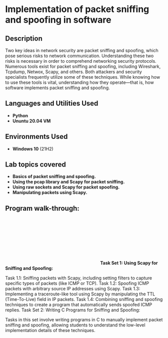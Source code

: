 <h1>Implementation of packet sniffing and spoofing in software</h1>



<h2>Description</h2>
Two key ideas in network security are packet sniffing and spoofing, which pose serious risks to network communication. Understanding these two risks is necessary in order to comprehend networking security protocols. Numerous tools exist for packet sniffing and spoofing, including Wireshark, Tcpdump, Netwox, Scapy, and others. Both attackers and security specialists frequently utilize some of these techniques. While knowing how to use these tools is vital, understanding how they operate—that is, how software implements packet sniffing and spoofing.
<br />


<h2>Languages and Utilities Used</h2>

- <b>Python</b> 
- <b>Ununtu 20.04 VM</b>

<h2>Environments Used </h2>

- <b>Windows 10</b> (21H2)

<h2> Lab topics covered</h2>

- <b>Basics of packet sniffing and spoofing.</b>
- <b>Using the pcap library and Scapy for packet sniffing.</b>
- <b>Using raw sockets and Scapy for packet spoofing.</b>
- <b>Manipulating packets using Scapy.</b>

<h2>Program walk-through:</h2>
<embed src a href="https://drive.google.com/file/d/1uCxoX4KH4VHQnJwIdMl1H1Zu7jlkE_vg/view" alt=""></a> </embed>
<b>Task Set 1: Using Scapy for Sniffing and Spoofing:</b>

Task 1.1: Sniffing packets with Scapy, including setting filters to capture specific types of packets (like ICMP or TCP).
Task 1.2: Spoofing ICMP packets with arbitrary source IP addresses using Scapy.
Task 1.3: Implementing a traceroute-like tool using Scapy by manipulating the TTL (Time-To-Live) field in IP packets.
Task 1.4: Combining sniffing and spoofing techniques to create a program that automatically sends spoofed ICMP replies.
Task Set 2: Writing C Programs for Sniffing and Spoofing:

Tasks in this set involve writing programs in C to manually implement packet sniffing and spoofing, allowing students to understand the low-level implementation details of these techniques.

